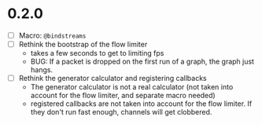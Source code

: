 # 0.2.0
- [ ] Macro: `@bindstreams`
- [ ] Rethink the bootstrap of the flow limiter
    + takes a few seconds to get to limiting fps
    + BUG: If a packet is dropped on the first run of a graph, the graph just hangs.
- [ ] Rethink the generator calculator and registering callbacks
    + The generator calculator is not a real calculator (not taken into account for the flow limiter, and separate macro needed)
    + registered callbacks are not taken into account for the flow limiter. If they don't run fast enough, channels will get clobbered.